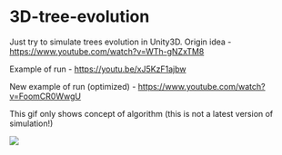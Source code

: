 # 3D-tree-evolution
Just try to simulate trees evolution in Unity3D. Origin idea - https://www.youtube.com/watch?v=WTh-gNZxTM8

Example of run - https://youtu.be/xJ5KzF1ajbw

New example of run (optimized) - https://www.youtube.com/watch?v=FoomCR0WwgU

This gif only shows concept of algorithm (this is not a latest version of simulation!)

![](tree_evol_exampl.gif)
